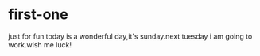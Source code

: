# first-one
just for fun 
today is a wonderful day,it's sunday.next tuesday i am going to work.wish me luck!
